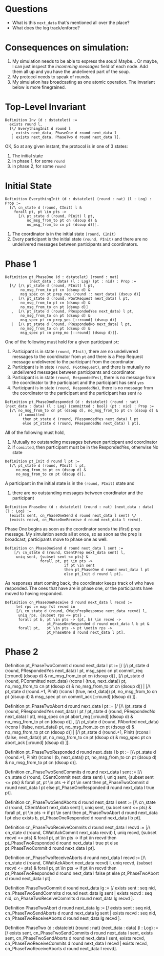 # Questions

* What is this `next_data` that's mentioned all over the place?
* What does the log track/enforce?

# Consequences on simulation:

  1. My simulation needs to be able to express the soup! Maybe... Or maybe, I can just inspect the _incomming messages_ field of each node. Add them all up and you have the undelivered part of the soup.
  2. My protocol needs to speak of rounds.
  3. My simulation has broadcasting as one atomic operation. The invariant below is more finegrained.

# Top-Level Invariant

    Definition Inv (d : dstatelet) :=
      exists round l,
      [\/ EverythingInit d round l
       , exists next_data, PhaseOne d round next_data l
       | exists next_data, PhaseTwo d round next_data l].

OK, So at any given instant, the protocol is in one of 3 states:

  1. The initial state
  2. in phase 1, for some `round`
  3. in phase 2, for some `round`

# Initial State

    Definition EverythingInit (d : dstatelet) (round : nat) (l : Log) : Prop :=
      [/\ cn_state d (round, CInit) l &
        forall pt, pt \in pts ->
          [/\ pt_state d (round, PInit) l pt,
              no_msg_from_to pt cn (dsoup d) &
              no_msg_from_to cn pt (dsoup d)]].

  1. The coordinator is in the initial state `(round, CInit)`
  2. Every participant is the initial state `(round, PInit)` and there are no undelivered messages between participants and coordinators.

# Phase 1

    Definition pt_PhaseOne (d : dstatelet) (round : nat)
               (next_data : data) (l : Log) (pt : nid) : Prop :=
      [\/ [/\ pt_state d (round, PInit) l pt,
           no_msg_from_to pt cn (dsoup d) &
           msg_spec cn pt prep_req (round :: next_data) (dsoup d)]
       ,  [/\ pt_state d (round, PGotRequest next_data) l pt,
           no_msg_from_to pt cn (dsoup d) &
           no_msg_from_to cn pt (dsoup d)]
       ,  [/\ pt_state d (round, PRespondedYes next_data) l pt,
           no_msg_from_to cn pt (dsoup d) &
           msg_spec pt cn prep_yes [::round] (dsoup d)]
       |  [/\ pt_state d (round, PRespondedNo next_data) l pt,
           no_msg_from_to cn pt (dsoup d) &
           msg_spec pt cn prep_no [::round] (dsoup d)]].

One of the following must hold for a given participant `pt`:

  1. Participant is in state `(round, PInit)`, there are no undelivered messages to the coordinator from `pt` and there is a Prep Request message undelivered to the participant from the coordinator.
  2. Participant is in state `(round, PGotRequest)`, and there is mutually no undelivered messages between participants and coordinator.
  3. Participant is in state `(round, RespondedYes)`, there is no message from the coordinator to the participant and the participant has sent `yes`
  4. Participant is in state `(round, RespondedNo)`, there is no message from the coordinator to the participant and the participant has sent `no`

```
Definition pt_PhaseOneResponded (d : dstatelet) (round : nat) (next_data : data) (l : Log) (committed : bool) (pt : nid) : Prop :=
  [/\ no_msg_from_to cn pt (dsoup d), no_msg_from_to pt cn (dsoup d) &
      if committed
        then pt_state d (round, PRespondedYes next_data) l pt
        else pt_state d (round, PRespondedNo next_data) l pt].
```

All of the following must hold,

  1. Mutually no outstanding messages between participant and coordinator
  2. if `comiited`, then participant must be in the RespondedYes, otherwise No state

```
Definition pt_Init d round l pt :=
  [/\ pt_state d (round, PInit) l pt,
     no_msg_from_to pt cn (dsoup d) &
     no_msg_from_to cn pt (dsoup d)].
```

A participant in the initial state is in the `(round, PInit)` state and 

  1. there are no outstanding messages between coordinator and the participant

```
Definition PhaseOne (d : dstatelet) (round : nat) (next_data : data) (l : Log) :=
  (exists sent, cn_PhaseOneSend d round next_data l sent) \/
  (exists recvd, cn_PhaseOneReceive d round next_data l recvd).
```

Phase One begins as soon as the coordinator sends the (first) prep message. My simulation sends all at once, so as soon as the prep is broadcast, participants move to phase one as well.

```
Definition cn_PhaseOneSend d round next_data l sent :=
    [/\ cn_state d (round, CSentPrep next_data sent) l,
     uniq sent, {subset sent <= pts} &
                forall pt, pt \in pts ->
                           if pt \in sent
                           then pt_PhaseOne d round next_data l pt
                           else pt_Init d round l pt].
```

As responses start coming back, the coordinator keeps track of who have responded. The ones that have are in phase one, or the participants have moved to having responded.

```
Definition cn_PhaseOneReceive d round next_data l recvd :=
     let rps := map fst recvd in
     [/\ cn_state d (round, CWaitPrepResponse next_data recvd) l,
      uniq rps, {subset rps <= pts} ,
      forall pt b, pt \in pts -> (pt, b) \in recvd ->
                   pt_PhaseOneResponded d round next_data l b pt &
      forall pt,   pt \in pts -> pt \notin rps ->
                   pt_PhaseOne d round next_data l pt].
```

# Phase 2

Definition pt_PhaseTwoCommit d round next_data l pt :=
  [\/ [/\ pt_state d (round, PRespondedYes next_data) l pt,
       msg_spec cn pt commit_req [::round] (dsoup d) &
       no_msg_from_to pt cn (dsoup d)]
   , [/\ pt_state d (round, PCommitted next_data) (rcons l (true, next_data)) pt,
      no_msg_from_to cn pt (dsoup d) & no_msg_from_to pt cn (dsoup d)]
  | [/\ pt_state d (round.+1, PInit) (rcons l (true, next_data)) pt,
     no_msg_from_to cn pt (dsoup d) &
     msg_spec pt cn commit_ack [::round] (dsoup d)
  ]].

Definition pt_PhaseTwoAbort d round next_data l pt :=
  [\/ [/\ (pt_state d (round, PRespondedYes next_data) l pt \/
           pt_state d (round, PRespondedNo next_data) l pt),
       msg_spec cn pt abort_req [::round] (dsoup d) &
       no_msg_from_to pt cn (dsoup d)]
   , [/\ pt_state d (round, PAborted next_data) (rcons l (false, next_data)) pt,
      no_msg_from_to cn pt (dsoup d) & no_msg_from_to pt cn (dsoup d)]
  | [/\ pt_state d (round.+1, PInit) (rcons l (false, next_data)) pt,
     no_msg_from_to cn pt (dsoup d) &
     msg_spec pt cn abort_ack [::round] (dsoup d)
  ]].

Definition pt_PhaseTwoResponded d round next_data l b pt :=
  [/\ pt_state d (round.+1, PInit) (rcons l (b, next_data)) pt,
   no_msg_from_to cn pt (dsoup d) & no_msg_from_to pt cn (dsoup d)].


Definition cn_PhaseTwoSendCommits d round next_data l sent :=
     [/\ cn_state d (round, CSentCommit next_data sent) l,
      uniq sent, {subset sent <= pts} &
       forall pt, pt \in pts ->
       if pt \in sent
       then pt_PhaseTwoCommit d round next_data l pt
       else pt_PhaseOneResponded d round next_data l true pt].
       
Definition cn_PhaseTwoSendAborts d round next_data l sent :=
     [/\ cn_state d (round, CSentAbort next_data sent) l,
      uniq sent, {subset sent <= pts} &
      forall pt, pt \in pts ->
      if pt \in sent
      then pt_PhaseTwoAbort d round next_data l pt
      else exists b, pt_PhaseOneResponded d round next_data l b pt].

Definition cn_PhaseTwoReceiveCommits d round next_data l recvd :=
      [/\ cn_state d (round, CWaitAckCommit next_data recvd) l,
       uniq recvd, {subset recvd <= pts} &
       forall pt, pt \in pts ->
       if pt \in recvd
       then pt_PhaseTwoResponded d round next_data l true pt
       else pt_PhaseTwoCommit d round next_data l pt].

Definition cn_PhaseTwoReceiveAborts d round next_data l recvd :=
     [/\ cn_state d (round, CWaitAckAbort next_data recvd) l,
      uniq recvd, {subset recvd <= pts} &
      forall pt, pt \in pts ->
      if pt \in recvd
      then pt_PhaseTwoResponded d round next_data l false pt
      else pt_PhaseTwoAbort d round next_data l pt].

Definition PhaseTwoCommit d round next_data lg :=
  [\/ exists sent : seq nid, cn_PhaseTwoSendCommits d round next_data lg sent |
     exists recvd : seq nid, cn_PhaseTwoReceiveCommits d round next_data lg recvd ].

Definition PhaseTwoAbort d round next_data lg :=
  [\/ exists sent : seq nid, cn_PhaseTwoSendAborts d round next_data lg sent |
     exists recvd : seq nid, cn_PhaseTwoReceiveAborts d round next_data lg recvd ].

Definition PhaseTwo (d : dstatelet) (round : nat) (next_data : data) (l : Log) :=
  [\/ exists sent, cn_PhaseTwoSendCommits d round next_data l sent,
     exists sent, cn_PhaseTwoSendAborts d round next_data l sent,
     exists recvd, cn_PhaseTwoReceiveCommits d round next_data l recvd |
   exists recvd, cn_PhaseTwoReceiveAborts d round next_data l recvd].